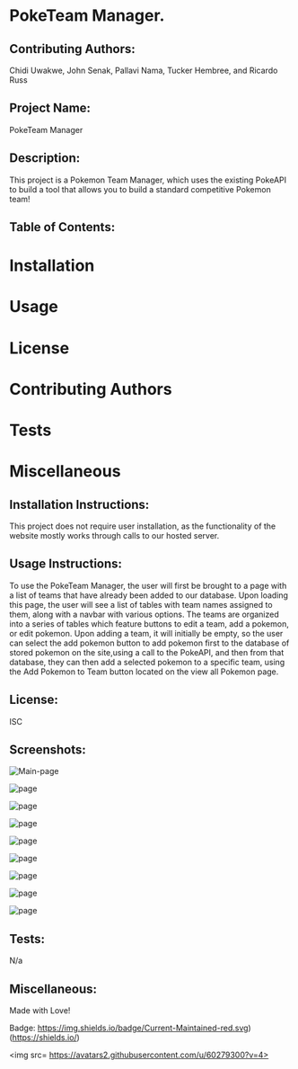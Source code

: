 # PokeTeam Manager. 


 ## Contributing Authors: 
 Chidi Uwakwe, John Senak, Pallavi Nama, Tucker Hembree, and Ricardo Russ 


 ## Project Name:
 PokeTeam Manager

 ## Description:
 This project is a Pokemon Team Manager, which uses the existing PokeAPI to build a tool that allows you to build a standard competitive Pokemon team! 

 ## Table of Contents: 
 # Installation 
 # Usage 
 # License 
 # Contributing Authors 
 # Tests 
 # Miscellaneous 

 ## Installation Instructions:
 This project does not require user installation, as the functionality of the website mostly works through calls to our hosted server.

 ## Usage Instructions:
 To use the PokeTeam Manager, the user will first be brought to a page with a list of teams that have already been added to our database. Upon loading this page, the user will see a list of tables with team names assigned to them, along with a navbar with various options. The teams are organized into a series of tables which feature buttons to edit a team, add a pokemon, or edit pokemon. Upon adding a team, it will initially be empty, so the user can select the add pokemon button to add pokemon first to the database of stored pokemon on the site,using a call to the PokeAPI, and then from that database, they can then add a selected pokemon to a specific team, using the Add Pokemon to Team button located on the view all Pokemon page. 

 ## License:
 ISC 

## Screenshots:
![Main-page](public/images/SC1.png)

![page](public/images/SC2.png)

![page](public/images/SC3.png)

![page](public/images/SC4.png)

![page](public/images/SC5.png)

![page](public/images/SC6.png)

![page](public/images/SC7.png)

![page](public/images/SC8.png)

![page](public/images/SC9.png)

 ## Tests:
 N/a

 ## Miscellaneous:
 Made with Love!


 Badge:
 https://img.shields.io/badge/Current-Maintained-red.svg)(https://shields.io/) 

 <img src= https://avatars2.githubusercontent.com/u/60279300?v=4> 
